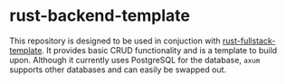 # rust-backend-template
This repository is designed to be used in conjuction with [rust-fullstack-template](git@github.com:michael-long88/rust-fullstack-template). It provides basic CRUD functionality and is a template to build upon. Although it currently uses PostgreSQL for the database, `axum` supports other databases and can easily be swapped out.
